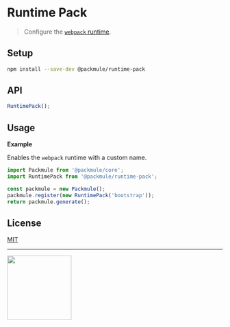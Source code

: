 # Runtime Pack

> Configure the [`webpack` runtime](https://webpack.js.org/configuration/optimization/#optimization-runtimechunk).

## Setup

```bash
npm install --save-dev @packmule/runtime-pack
```

## API

```ts
RuntimePack();
```

## Usage

**Example**

Enables the `webpack` runtime with a custom name.

```ts
import Packmule from '@packmule/core';
import RuntimePack from '@packmule/runtime-pack';

const packmule = new Packmule();
packmule.register(new RuntimePack('bootstrap'));
return packmule.generate();
```

## License

[MIT](https://choosealicense.com/licenses/mit/)

---

[<img src="https://www.pixelart.at/fileadmin/images/logo-new/logo.svg" width="150">](https://www.pixelart.at/)
